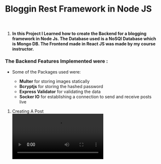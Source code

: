 <h1>Bloggin Rest Framework in Node JS</h1>
<br>
<ol>
<li> 
<h4>In this Project I Learned how to create the Backend for a blogging framework in Node Js.
The Database used is a NoSQl Database which is Mongo DB.
The Frontend made in React JS was made by my course instructor.
</h4>
</li>
</ol>
<h3>The Backend Features Implemented were : </h3>
<ul>
<li>Some of the Packages used were:</li>
<ul>
<li> <b>Multer</b>  for storing images statically</li>
<li><b>Bcryptjs</b> for storing the hashed password </li>
<li><b>Express Validator</b> for validating the data</li>
<li><b>Socker IO</b> for establishing a connection to send and receive posts live </li>
</ul>
</ul>
<ol>
<li>Creating A Post</li>
<video src="https://firebasestorage.googleapis.com/v0/b/projects-in-node-js.appspot.com/o/Blogging%20Rest%20Framework%2FCreating%20a%20Post.mp4?alt=media&token=e9bdf5fc-d068-4c5a-a574-99496a84f8b6" />
<li>Updating A Post</li>
 
  <video src="" />
  
<li>Deleting A Post</li> 
  <video src="https://user-images.githubusercontent.com/49688611/120318098-103ed600-c2fd-11eb-9e43-abbe7e0ae1e0.mp4"/>
</ol>

